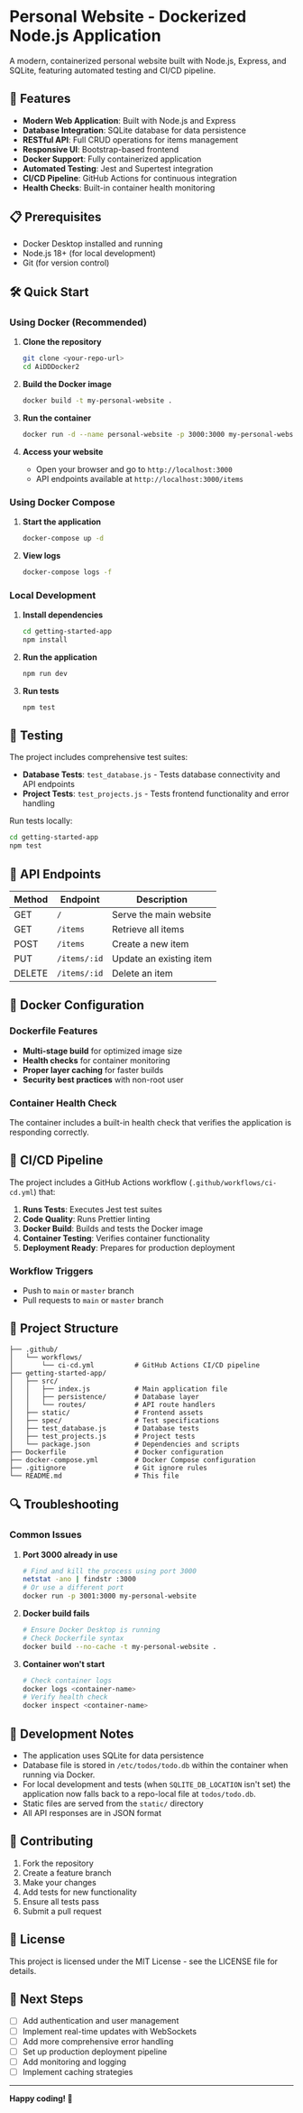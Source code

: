 # Personal Website - Dockerized Node.js Application

A modern, containerized personal website built with Node.js, Express, and SQLite, featuring automated testing and CI/CD pipeline.

## 🚀 Features

- **Modern Web Application**: Built with Node.js and Express
- **Database Integration**: SQLite database for data persistence
- **RESTful API**: Full CRUD operations for items management
- **Responsive UI**: Bootstrap-based frontend
- **Docker Support**: Fully containerized application
- **Automated Testing**: Jest and Supertest integration
- **CI/CD Pipeline**: GitHub Actions for continuous integration
- **Health Checks**: Built-in container health monitoring

## 📋 Prerequisites

- Docker Desktop installed and running
- Node.js 18+ (for local development)
- Git (for version control)

## 🛠️ Quick Start

### Using Docker (Recommended)

1. **Clone the repository**
   ```bash
   git clone <your-repo-url>
   cd AiDDDocker2
   ```

2. **Build the Docker image**
   ```bash
   docker build -t my-personal-website .
   ```

3. **Run the container**
   ```bash
   docker run -d --name personal-website -p 3000:3000 my-personal-website
   ```

4. **Access your website**
   - Open your browser and go to `http://localhost:3000`
   - API endpoints available at `http://localhost:3000/items`

### Using Docker Compose

1. **Start the application**
   ```bash
   docker-compose up -d
   ```

2. **View logs**
   ```bash
   docker-compose logs -f
   ```

### Local Development

1. **Install dependencies**
   ```bash
   cd getting-started-app
   npm install
   ```

2. **Run the application**
   ```bash
   npm run dev
   ```

3. **Run tests**
   ```bash
   npm test
   ```

## 🧪 Testing

The project includes comprehensive test suites:

- **Database Tests**: `test_database.js` - Tests database connectivity and API endpoints
- **Project Tests**: `test_projects.js` - Tests frontend functionality and error handling

Run tests locally:
```bash
cd getting-started-app
npm test
```

## 🔧 API Endpoints

| Method | Endpoint | Description |
|--------|----------|-------------|
| GET | `/` | Serve the main website |
| GET | `/items` | Retrieve all items |
| POST | `/items` | Create a new item |
| PUT | `/items/:id` | Update an existing item |
| DELETE | `/items/:id` | Delete an item |

## 🐳 Docker Configuration

### Dockerfile Features
- **Multi-stage build** for optimized image size
- **Health checks** for container monitoring
- **Proper layer caching** for faster builds
- **Security best practices** with non-root user

### Container Health Check
The container includes a built-in health check that verifies the application is responding correctly.

## 🚀 CI/CD Pipeline

The project includes a GitHub Actions workflow (`.github/workflows/ci-cd.yml`) that:

1. **Runs Tests**: Executes Jest test suites
2. **Code Quality**: Runs Prettier linting
3. **Docker Build**: Builds and tests the Docker image
4. **Container Testing**: Verifies container functionality
5. **Deployment Ready**: Prepares for production deployment

### Workflow Triggers
- Push to `main` or `master` branch
- Pull requests to `main` or `master` branch

## 📁 Project Structure

```
├── .github/
│   └── workflows/
│       └── ci-cd.yml          # GitHub Actions CI/CD pipeline
├── getting-started-app/
│   ├── src/
│   │   ├── index.js           # Main application file
│   │   ├── persistence/       # Database layer
│   │   └── routes/            # API route handlers
│   ├── static/                # Frontend assets
│   ├── spec/                  # Test specifications
│   ├── test_database.js       # Database tests
│   ├── test_projects.js       # Project tests
│   └── package.json           # Dependencies and scripts
├── Dockerfile                 # Docker configuration
├── docker-compose.yml         # Docker Compose configuration
├── .gitignore                 # Git ignore rules
└── README.md                  # This file
```

## 🔍 Troubleshooting

### Common Issues

1. **Port 3000 already in use**
   ```bash
   # Find and kill the process using port 3000
   netstat -ano | findstr :3000
   # Or use a different port
   docker run -p 3001:3000 my-personal-website
   ```

2. **Docker build fails**
   ```bash
   # Ensure Docker Desktop is running
   # Check Dockerfile syntax
   docker build --no-cache -t my-personal-website .
   ```

3. **Container won't start**
   ```bash
   # Check container logs
   docker logs <container-name>
   # Verify health check
   docker inspect <container-name>
   ```

## 📝 Development Notes

- The application uses SQLite for data persistence
 - Database file is stored in `/etc/todos/todo.db` within the container when running via Docker.
 - For local development and tests (when `SQLITE_DB_LOCATION` isn't set) the application now falls back to a repo-local file at `todos/todo.db`.
- Static files are served from the `static/` directory
- All API responses are in JSON format

## 🤝 Contributing

1. Fork the repository
2. Create a feature branch
3. Make your changes
4. Add tests for new functionality
5. Ensure all tests pass
6. Submit a pull request

## 📄 License

This project is licensed under the MIT License - see the LICENSE file for details.

## 🎯 Next Steps

- [ ] Add authentication and user management
- [ ] Implement real-time updates with WebSockets
- [ ] Add more comprehensive error handling
- [ ] Set up production deployment pipeline
- [ ] Add monitoring and logging
- [ ] Implement caching strategies

---

**Happy coding! 🚀**
